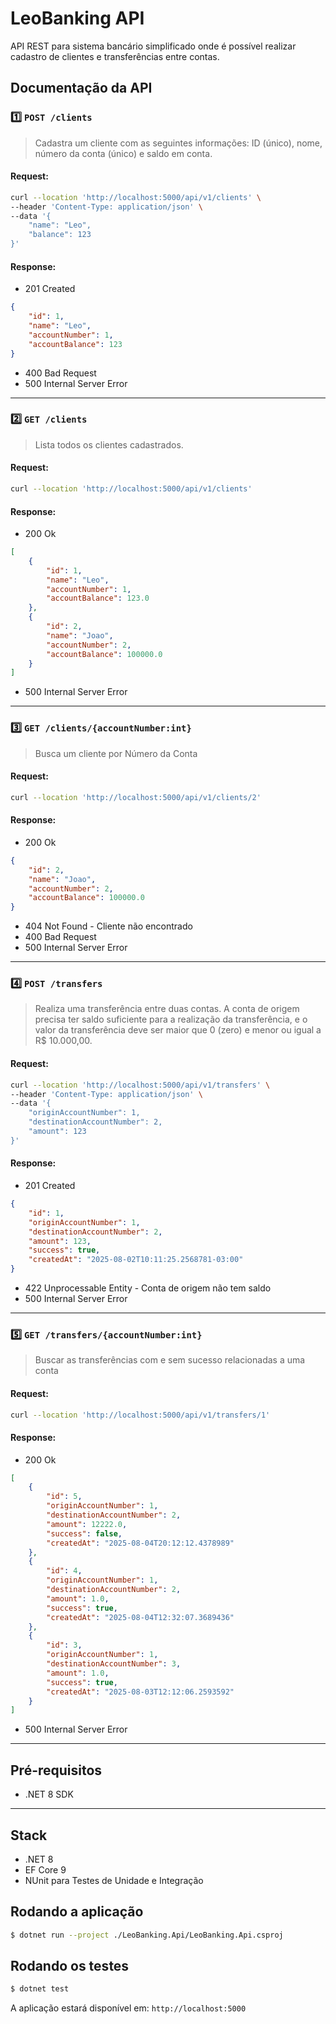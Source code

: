 # LeoBanking API

API REST para sistema bancário simplificado onde é possível realizar cadastro de clientes e transferências entre contas.


## Documentação da API

### 1️⃣ `POST /clients` 
> Cadastra um cliente com as seguintes informações: ID
(único), nome, número da conta (único) e saldo em conta.

#### Request:
```bash
curl --location 'http://localhost:5000/api/v1/clients' \
--header 'Content-Type: application/json' \
--data '{
    "name": "Leo",
    "balance": 123
}'
```

#### Response:
* 201 Created
```json
{
    "id": 1,
    "name": "Leo",
    "accountNumber": 1,
    "accountBalance": 123
}
```
* 400 Bad Request
* 500 Internal Server Error

---

### 2️⃣ `GET /clients` 
> Lista todos os clientes cadastrados.

#### Request:
```bash
curl --location 'http://localhost:5000/api/v1/clients' 
```

#### Response:
* 200 Ok
```json
[
    {
        "id": 1,
        "name": "Leo",
        "accountNumber": 1,
        "accountBalance": 123.0
    },
    {
        "id": 2,
        "name": "Joao",
        "accountNumber": 2,
        "accountBalance": 100000.0
    }
]
```
* 500 Internal Server Error

---

### 3️⃣ `GET /clients/{accountNumber:int}` 
> Busca um cliente por Número da Conta

#### Request:
```bash
curl --location 'http://localhost:5000/api/v1/clients/2'
```

#### Response:
* 200 Ok
```json
{
    "id": 2,
    "name": "Joao",
    "accountNumber": 2,
    "accountBalance": 100000.0
}
```
* 404 Not Found - Cliente não encontrado
* 400 Bad Request
* 500 Internal Server Error

---

### 4️⃣ `POST /transfers` 
> Realiza uma transferência entre duas contas. A conta de origem precisa ter saldo suficiente para a realização da transferência, e o valor da transferência deve ser maior que 0 (zero) e menor ou igual a R$ 10.000,00.

#### Request:
```bash
curl --location 'http://localhost:5000/api/v1/transfers' \
--header 'Content-Type: application/json' \
--data '{
    "originAccountNumber": 1,
    "destinationAccountNumber": 2,
    "amount": 123
}'
```

#### Response:
* 201 Created
```json
{
    "id": 1,
    "originAccountNumber": 1,
    "destinationAccountNumber": 2,
    "amount": 123,
    "success": true,
    "createdAt": "2025-08-02T10:11:25.2568781-03:00"
}
```
* 422 Unprocessable Entity - Conta de origem não tem saldo
* 500 Internal Server Error

---

### 5️⃣ `GET /transfers/{accountNumber:int}`
> Buscar as transferências com e sem sucesso relacionadas a uma conta

#### Request:
```bash
curl --location 'http://localhost:5000/api/v1/transfers/1'
```

#### Response:
* 200 Ok
```json
[
    {
        "id": 5,
        "originAccountNumber": 1,
        "destinationAccountNumber": 2,
        "amount": 12222.0,
        "success": false,
        "createdAt": "2025-08-04T20:12:12.4378989"
    },
    {
        "id": 4,
        "originAccountNumber": 1,
        "destinationAccountNumber": 2,
        "amount": 1.0,
        "success": true,
        "createdAt": "2025-08-04T12:32:07.3689436"
    },
    {
        "id": 3,
        "originAccountNumber": 1,
        "destinationAccountNumber": 3,
        "amount": 1.0,
        "success": true,
        "createdAt": "2025-08-03T12:12:06.2593592"
    }
]
```
* 500 Internal Server Error

---

## Pré-requisitos

* .NET 8 SDK

---

## Stack

* .NET 8
* EF Core 9
* NUnit para Testes de Unidade e Integração

## Rodando a aplicação

```bash
$ dotnet run --project ./LeoBanking.Api/LeoBanking.Api.csproj
```

## Rodando os testes

```bash
$ dotnet test
```

A aplicação estará disponível em: `http://localhost:5000`